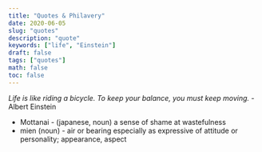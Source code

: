 ```yaml
---
title: "Quotes & Philavery"
date: 2020-06-05
slug: "quotes"
description: "quote"
keywords: ["life", "Einstein"]
draft: false
tags: ["quotes"]
math: false
toc: false
---
```


*Life is like riding a bicycle. To keep your balance, you must keep moving.* - Albert Einstein


* Mottanai - (japanese, noun) a sense of shame at wastefulness
* mien (noun) - air or bearing especially as expressive of attitude or personality; appearance, aspect
